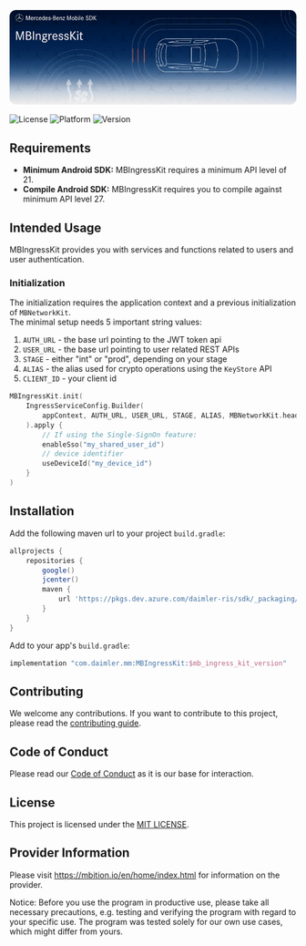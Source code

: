 <!-- SPDX-License-Identifier: MIT -->

![MBIngressKit](logo.jpg "Banner")

![License](https://img.shields.io/badge/License-MIT-green)
![Platform](https://img.shields.io/badge/Platforms-Android-blue)
![Version](https://img.shields.io/badge/Azure%20Artifacts-2.0.6-orange)

## Requirements
* __Minimum Android SDK:__ MBIngressKit requires a minimum API level of 21. 
* __Compile Android SDK:__ MBIngressKit requires you to compile against minimum API level 27.

## Intended Usage

MBIngressKit provides you with services and functions related to users and user authentication.

### Initialization
The initialization requires the application context and a previous initialization of `MBNetworkKit`.  
The minimal setup needs 5 important string values:  
1. `AUTH_URL` - the base url pointing to the JWT token api
2. `USER_URL` - the base url pointing to user related REST APIs
3. `STAGE` - either "int" or "prod", depending on your stage
4. `ALIAS` - the alias used for crypto operations using the `KeyStore` API
5. `CLIENT_ID` - your client id
```kotlin
MBIngressKit.init(
    IngressServiceConfig.Builder(
        appContext, AUTH_URL, USER_URL, STAGE, ALIAS, MBNetworkKit.headerService(), CLIENT_ID
    ).apply {
        // If using the Single-SignOn feature:
        enableSso("my_shared_user_id")
        // device identifier
        useDeviceId("my_device_id")
    }
)
```

## Installation

Add the following maven url to your project `build.gradle`:  
```gradle
allprojects {
    repositories {
        google()
        jcenter()
        maven {
            url 'https://pkgs.dev.azure.com/daimler-ris/sdk/_packaging/release/maven/v1'
        }
    }
}
```

Add to your app's `build.gradle`:  
```gradle
implementation "com.daimler.mm:MBIngressKit:$mb_ingress_kit_version"
```

## Contributing

We welcome any contributions.
If you want to contribute to this project, please read the [contributing guide](CONTRIBUTING.md).

## Code of Conduct

Please read our [Code of Conduct](https://github.com/Daimler/daimler-foss/blob/master/CODE_OF_CONDUCT.md) as it is our base for interaction.

## License

This project is licensed under the [MIT LICENSE](LICENSE).

## Provider Information

Please visit <https://mbition.io/en/home/index.html> for information on the provider.

Notice: Before you use the program in productive use, please take all necessary precautions,
e.g. testing and verifying the program with regard to your specific use.
The program was tested solely for our own use cases, which might differ from yours.
